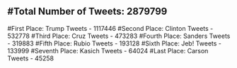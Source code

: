 #Total Number of Tweets: 2879799 
---
#First Place: Trump Tweets - 1117446
#Second Place: Clinton Tweets - 532778
#Third Place: Cruz Tweets - 473283
#Fourth Place: Sanders Tweets - 319883
#Fifth Place: Rubio Tweets - 193128
#Sixth Place: Jeb! Tweets - 133999
#Seventh Place: Kasich Tweets - 64024
#Last Place: Carson Tweets - 45258
